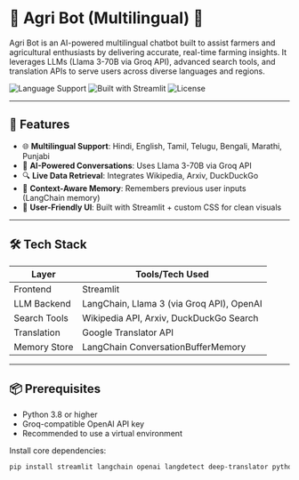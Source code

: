 # 🌾 Agri Bot (Multilingual) 🌾

Agri Bot is an AI-powered multilingual chatbot built to assist farmers and agricultural enthusiasts by delivering accurate, real-time farming insights. It leverages LLMs (Llama 3-70B via Groq API), advanced search tools, and translation APIs to serve users across diverse languages and regions.

![Language Support](https://img.shields.io/badge/languages-7+-green)
![Built with Streamlit](https://img.shields.io/badge/built%20with-Streamlit-orange)
![License](https://img.shields.io/github/license/yourusername/agri-bot)

---

## 🚀 Features

- 🌐 **Multilingual Support**: Hindi, English, Tamil, Telugu, Bengali, Marathi, Punjabi
- 🧠 **AI-Powered Conversations**: Uses Llama 3-70B via Groq API
- 🔍 **Live Data Retrieval**: Integrates Wikipedia, Arxiv, DuckDuckGo
- 💬 **Context-Aware Memory**: Remembers previous user inputs (LangChain memory)
- 🎨 **User-Friendly UI**: Built with Streamlit + custom CSS for clean visuals

---

## 🛠️ Tech Stack

| Layer         | Tools/Tech Used                              |
|---------------|-----------------------------------------------|
| Frontend      | Streamlit                                     |
| LLM Backend   | LangChain, Llama 3 (via Groq API), OpenAI     |
| Search Tools  | Wikipedia API, Arxiv, DuckDuckGo Search       |
| Translation   | Google Translator API                         |
| Memory Store  | LangChain ConversationBufferMemory            |

---

## 📦 Prerequisites

- Python 3.8 or higher
- Groq-compatible OpenAI API key
- Recommended to use a virtual environment

Install core dependencies:

```bash
pip install streamlit langchain openai langdetect deep-translator python-dotenv
